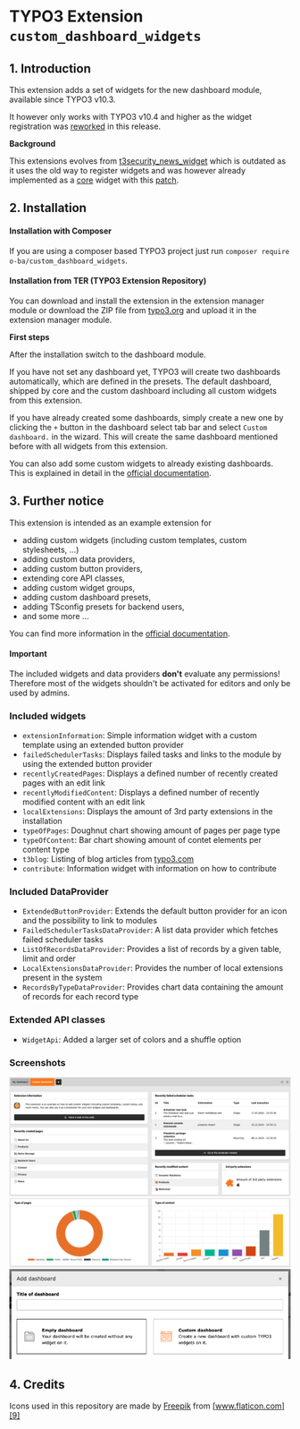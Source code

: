 # TYPO3 Extension ``custom_dashboard_widgets``

## 1. Introduction

This extension adds a set of widgets for the new dashboard module, available since TYPO3 v10.3.

It however only works with TYPO3 v10.4 and higher as the widget registration was [reworked][1] in this release.

**Background**

This extensions evolves from [t3security_news_widget][2] which is outdated as it uses the old way to register widgets
and was however already implemented as a [core][3] widget with this [patch][4].

## 2. Installation

#### Installation with Composer

If you are using a composer based TYPO3 project just run `composer require o-ba/custom_dashboard_widgets`.

#### Installation from TER (TYPO3 Extension Repository)

You can download and install the extension in the extension manager module or download the ZIP file from [typo3.org][5]
and upload it in the extension manager module.

**First steps**

After the installation switch to the dashboard module.

If you have not set any dashboard yet, TYPO3 will create two dashboards automatically, which are defined in the presets.
The default dashboard, shipped by core and the custom dashboard including all custom widgets from this extension.

If you have already created some dashboards, simply create a new one by clicking the ``+`` button in the dashboard
select tab bar and select ``Custom dashboard.`` in the wizard. This will create the same dashboard mentioned before with
all widgets from this extension.

You can also add some custom widgets to already existing dashboards. This is explained in detail in the
[official documentation][6].

## 3. Further notice

This extension is intended as an example extension for
- adding custom widgets (including custom templates, custom stylesheets, ...)
- adding custom data providers,
- adding custom button providers,
- extending core API classes,
- adding custom widget groups,
- adding custom dashboard presets,
- adding TSconfig presets for backend users,
- and some more ...

You can find more information in the [official documentation][6].

#### Important
The included widgets and data providers **don't** evaluate any permissions! Therefore most of the widgets shouldn't be
activated for editors and only be used by admins.

### Included widgets
- ``extensionInformation``: Simple information widget with a custom template using an extended button provider
- ``failedSchedulerTasks``: Displays failed tasks and links to the module by using the extended button provider
- ``recentlyCreatedPages``: Displays a defined number of recently created pages with an edit link
- ``recentlyModifiedContent``: Displays a defined number of recently modified content with an edit link
- ``localExtensions``: Displays the amount of 3rd party extensions in the installation
- ``typeOfPages``: Doughnut chart showing amount of pages per page type
- ``typeOfContent``: Bar chart showing amount of contet elements per content type
- ``t3blog``: Listing of blog articles from [typo3.com][7]
- ``contribute``: Information widget with information on how to contribute

### Included DataProvider
- ``ExtendedButtonProvider``: Extends the default button provider for an icon and the possibility to link to modules
- ``FailedSchedulerTasksDataProvider``: A list data provider which fetches failed scheduler tasks
- ``ListOfRecordsDataProvider``: Provides a list of records by a given table, limit and order
- ``LocalExtensionsDataProvider``: Provides the number of local extensions present in the system
- ``RecordsByTypeDataProvider``: Provides chart data containing the amount of records for each record type

### Extended API classes
- ``WidgetApi``: Added a larger set of colors and a shuffle option

### Screenshots

![Custom Dashboard 1](Documentation/Images/Screenshot-1.png?raw=true "Custom Dashboard 1")
![Custom Dashboard 2](Documentation/Images/Screenshot-2.png?raw=true "Custom Dashboard 2")
![Custom Dashboard Selection](Documentation/Images/Screenshot-3.png?raw=true "Custom Dashboard Selection")

## 4. Credits

Icons used in this repository are made by [Freepik][8] from [www.flaticon.com][9]

[1]: https://review.typo3.org/c/Packages/TYPO3.CMS/+/63563
[2]: https://github.com/o-ba/t3security_news_widget
[3]: https://github.com/TYPO3/TYPO3.CMS
[4]: https://review.typo3.org/c/Packages/TYPO3.CMS/+/63397
[5]: https://extensions.typo3.org/extension/custom_dashboard_widgets
[6]: https://docs.typo3.org/c/typo3/cms-dashboard/master/en-us/
[7]: https://typo3.com/blog
[8]: https://www.flaticon.com/authors/freepik
[9]: http://www.flaticon.com
